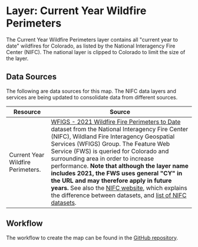 # Layer: Current Year Wildfire Perimeters #

The Current Year Wildfire Perimeters layer contains all "current year to date" wildfires for Colorado,
as listed by the National Interagency Fire Center (NIFC).
The national layer is clipped to Colorado to limit the size of the layer.

## Data Sources ##

The following are data sources for this map.
The NIFC data layers and services are being updated to consolidate data from different sources.

| **Resource** | **Source** |
| -- | -- |
| Current Year Wildfire Perimeters. | [WFIGS - 2021 Wildfire Fire Perimeters to Date](https://data-nifc.opendata.arcgis.com/datasets/nifc::wfigs-2021-wildland-fire-perimeters-to-date/about) dataset from the National Interagency Fire Center (NIFC), Wildland Fire Interagency Geospatial Services (WFIGS) Group.  The Feature Web Service (FWS) is queried for Colorado and surrounding area in order to increase performance.  **Note that although the layer name includes 2021, the FWS uses general "CY" in the URL and may therefore apply in future years.** See also the [NIFC website](https://data-nifc.opendata.arcgis.com/), which explains the difference between datasets, and [list of NIFC datasets](https://data-nifc.opendata.arcgis.com/search?collection=Dataset). |

## Workflow ##

The workflow to create the map can be found in the [GitHub repository](https://github.com/OpenWaterFoundation/owf-infomapper-co-saint-vrain/tree/master/workflow/CurrentConditions/Environment-Wildfires).
